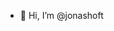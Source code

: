 - 👋 Hi, I’m @jonashoft

<!---
jonashoft/jonashoft is a ✨ special ✨ repository because its `README.md` (this file) appears on your GitHub profile.
You can click the Preview link to take a look at your changes.
--->

